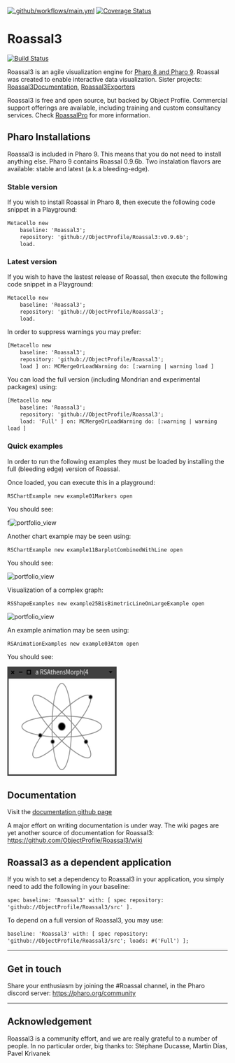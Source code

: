 [![.github/workflows/main.yml](https://github.com/ObjectProfile/Roassal3/workflows/CI/badge.svg)](https://github.com/ObjectProfile/Roassal3/actions)
[![Coverage Status](https://coveralls.io/repos/github/ObjectProfile/Roassal3/badge.svg?branch=master)](https://coveralls.io/github/ObjectProfile/Roassal3?branch=master)

# Roassal3
[![Build Status](https://travis-ci.org/ObjectProfile/Roassal3.svg?branch=master)](https://travis-ci.org/ObjectProfile/Roassal3)

Roassal3 is an agile visualization engine for [Pharo 8 and Pharo 9](http://pharo.org). Roassal was created to enable interactive data visualization. Sister projects: [Roassal3Documentation](https://github.com/ObjectProfile/Roassal3Documentation), [Roassal3Exporters](https://github.com/ObjectProfile/Roassal3Exporters)

Roassal3 is free and open source, but backed by Object Profile. Commercial support offerings are available, including training and custom consultancy services. Check [RoassalPro](https://github.com/ObjectProfile/Roassal3Documentation/blob/6bbc6a4cb36914e1f79b3a038c32984673a1384f/documentation/RoassalPro.md) for more information.


## Pharo Installations
Roassal3 is included in Pharo 9. This means that you do not need to install anything else. Pharo 9 contains Roassal 0.9.6b.
Two instalation flavors are available: stable and latest (a.k.a bleeding-edge).

### Stable version
If you wish to install Roassal in Pharo 8, then execute the following code snippet in a Playground:

```Smalltalk
Metacello new
    baseline: 'Roassal3';
    repository: 'github://ObjectProfile/Roassal3:v0.9.6b';
    load.
```

### Latest version
If you wish to have the lastest release of Roassal, then execute the following code snippet in a Playground:
```Smalltalk
Metacello new
    baseline: 'Roassal3';
    repository: 'github://ObjectProfile/Roassal3';
    load.
```

In order to suppress warnings you may prefer:
```Smalltalk
[Metacello new
    baseline: 'Roassal3';
    repository: 'github://ObjectProfile/Roassal3';
    load ] on: MCMergeOrLoadWarning do: [:warning | warning load ]
```   

You can load the full version (including Mondrian and experimental packages) using:
```Smalltalk
[Metacello new
    baseline: 'Roassal3';
    repository: 'github://ObjectProfile/Roassal3';
    load: 'Full' ] on: MCMergeOrLoadWarning do: [:warning | warning load ]
```

### Quick examples
In order to run the following examples they must be loaded by installing the full (bleeding edge) version of Roassal.

Once loaded, you can execute this in a playground:

```Smalltalk
RSChartExample new example01Markers open
```

You should see:

f<img width="250" height="250" alt="portfolio_view" src="https://user-images.githubusercontent.com/10532890/84400888-9afc6180-abd0-11ea-8258-4bbcbee7bd15.png">

Another chart example may be seen using:
```Smalltalk
RSChartExample new example11BarplotCombinedWithLine open
```

You should see:

<img width="250" height="250" alt="portfolio_view" src="https://user-images.githubusercontent.com/10532890/84400958-b4051280-abd0-11ea-86e5-6b7e59c8a4fa.png">


Visualization of a complex graph:
```Smalltalk
RSShapeExamples new example25BisBimetricLineOnLargeExample open
```

<img width="250" height="250" alt="portfolio_view" src="https://user-images.githubusercontent.com/10532890/84401030-c7b07900-abd0-11ea-81f3-70e09dc163f4.png">

An example animation may be seen using:

```Smalltalk
RSAnimationExamples new example03Atom open
```
You should see:

<img width="250" height="250" alt="atom" src="https://github.com/ObjectProfile/Roassal3/raw/master/images/example03atom.gif?raw=true">

## Documentation

Visit the [documentation github page](https://github.com/ObjectProfile/Roassal3Documentation)

A major effort on writing documentation is under way. The wiki pages are yet another source of documentation for Roassal3: https://github.com/ObjectProfile/Roassal3/wiki


## Roassal3 as a dependent application
If you wish to set a dependency to Roassal3 in your application, you simply need to add the following in your baseline:

```Smalltalk
spec baseline: 'Roassal3' with: [ spec repository: 'github://ObjectProfile/Roassal3/src' ].
```

To depend on a full version of Roassal3, you may use:

```Smalltalk
baseline: 'Roassal3' with: [ spec repository: 'github://ObjectProfile/Roassal3/src'; loads: #('Full') ];
```
_____
## Get in touch
Share your enthusiasm by joining the #Roassal channel, in the Pharo discord server: https://pharo.org/community

_____
## Acknowledgement

Roassal3 is a community effort, and we are really grateful to a number of people. In no particular order, big thanks to:
Stéphane Ducasse, Martin Días, Pavel Krivanek
